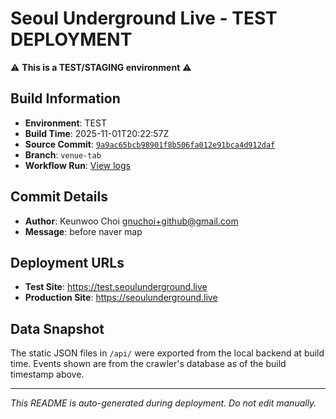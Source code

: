 # Seoul Underground Live - TEST DEPLOYMENT

⚠️ **This is a TEST/STAGING environment** ⚠️

## Build Information

- **Environment**: TEST
- **Build Time**: 2025-11-01T20:22:57Z
- **Source Commit**: [`9a9ac65bcb98901f8b506fa012e91bca4d912daf`](https://github.com/keunwoochoi/seoulunderground.live/commit/9a9ac65bcb98901f8b506fa012e91bca4d912daf)
- **Branch**: `venue-tab`
- **Workflow Run**: [View logs](https://github.com/keunwoochoi/seoulunderground.live/actions/runs/19002174072)

## Commit Details

- **Author**: Keunwoo Choi <gnuchoi+github@gmail.com>
- **Message**: before naver map

## Deployment URLs

- **Test Site**: https://test.seoulunderground.live
- **Production Site**: https://seoulunderground.live

## Data Snapshot

The static JSON files in `/api/` were exported from the local backend at build time.
Events shown are from the crawler's database as of the build timestamp above.

---

*This README is auto-generated during deployment. Do not edit manually.*
